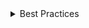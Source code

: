<details>
<summary>
Best Practices
</summary>

### Do

- Use the `DatePicker` control the way it's designed and built.
- The control provides the date in a specific format. If the date can be entered in an input field, provide helper text in the appropriate format.
- The control provides English strings by default. For localized apps, you must override these using the strings prop.

### Don't

- Don't try to change its behavior or appearance.

</details>
